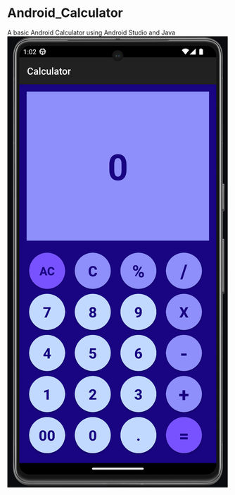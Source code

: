 # Android_Calculator
A basic Android Calculator using Android Studio and Java
<img src="https://github.com/Innocent-Alive/Android_Calculator/blob/3bcd6bc25eb6f7518ca4549ca8e05733a2573bee/Android_Calculator.png" alt="preview" />
